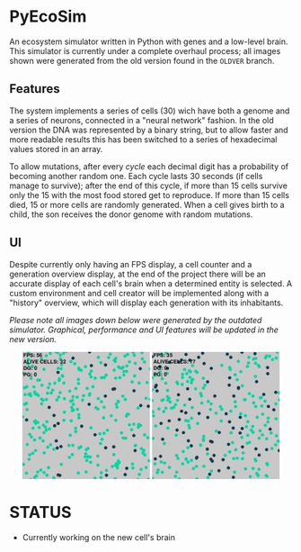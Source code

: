 # PyEcoSim
An ecosystem simulator written in Python with genes and a low-level brain.
This simulator is currently under a complete overhaul process; all images shown were generated from the old version found in the `OLDVER` branch.

## Features
The system implements a series of cells (30) wich have both a genome and a series of neurons, connected in a "neural network" fashion.
In the old version the DNA was represented by a binary string, but to allow faster and more readable results this has been switched to a series of hexadecimal values stored in an array.

To allow mutations, after every *cycle* each decimal digit has a probability of becoming another random one.
Each cycle lasts 30 seconds (if cells manage to survive); after the end of this cycle, if more than 15 cells survive only the 15 with the most food stored get to reproduce.
If more than 15 cells died, 15 or more cells are randomly generated.
When a cell gives birth to a child, the son receives the donor genome with random mutations.

## UI
Despite currently only having an FPS display, a cell counter and a generation overview display, at the end of the project there will be an accurate display of each cell's brain when a determined entity is selected.
A custom environment and cell creator will be implemented along with a "history" overview, which will display each generation with its inhabitants.

*Please note all images down below were generated by the outdated simulator. Graphical, performance and UI features will be updated in the new version.*

<div align="center"><img src="./GITIMG/GIT1.png" width=45% height=50%>   <img src="./GITIMG/GIT2.png" width=45% height=50%></div>

# STATUS
* Currently working on the new cell's brain
